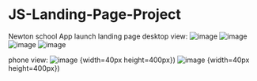 
# JS-Landing-Page-Project
 Newton school App launch landing page
desktop view:
![image](https://user-images.githubusercontent.com/53932047/149520384-4230f893-66c3-4e89-b1f0-b20e395cf572.png)
![image](https://user-images.githubusercontent.com/53932047/149520885-d7027d5c-a4de-4d80-8b95-6db80c8d672a.png)
![image](https://user-images.githubusercontent.com/53932047/149520998-11ad4461-f3e9-4676-8117-63c30352dade.png)
![image](https://user-images.githubusercontent.com/53932047/149521101-906d6b9c-54f3-4e2d-99e6-a9b77a0ecf0f.png)






phone view:
![image](https://user-images.githubusercontent.com/53932047/149520709-711ea088-1e9d-43e2-8156-1c79297b828f.png) {width=40px height=400px})
![image](https://user-images.githubusercontent.com/53932047/149520725-9b9c21c2-dc65-43ff-96a7-d04e694e0142.png) {width=40px height=400px})
